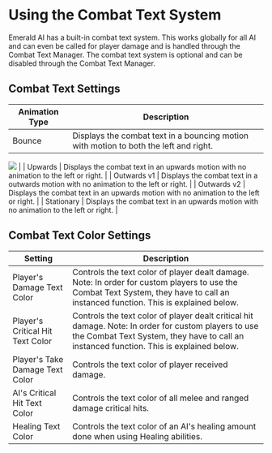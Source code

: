 # Using the Combat Text System
Emerald AI has a built-in combat text system. This works globally for all AI and can even be called for player damage and is handled through the Combat Text Manager. The combat text system is optional and can be disabled through the Combat Text Manager.

## Combat Text Settings

| Animation Type  | Description |
| ------------- | ------------- |
| Bounce  | Displays the combat text in a bouncing motion with motion to both the left and right. 
![](https://i.imgur.com/waytpOY.gif)
   |
| Upwards  | Displays the combat text in an upwards motion with no animation to the left or right.  |
| Outwards v1  | Displays the combat text in a outwards motion with no animation to the left or right.  |
| Outwards v2  | Displays the combat text in an upwards motion with no animation to the left or right.  |
| Stationary  | Displays the combat text in an upwards motion with no animation to the left or right.  |

## Combat Text Color Settings

| Setting  | Description |
| ------------- | ------------- |
| Player's Damage Text Color  | Controls the text color of player dealt damage. Note: In order for custom players to use the Combat Text System, they have to call an instanced function. This is explained below.  |
| Player's Critical Hit Text Color  | Controls the text color of player dealt critical hit damage. Note: In order for custom players to use the Combat Text System, they have to call an instanced function. This is explained below.  |
| Player's Take Damage Text Color  | Controls the text color of player received damage.  |
| AI's Critical Hit Text Color  |  Controls the text color of all melee and ranged damage critical hits. |
| Healing Text Color  | Controls the text color of an AI's healing amount done when using Healing abilities.  |


